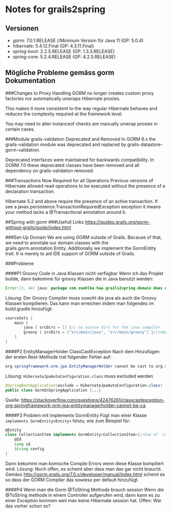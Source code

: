 # Notes for grails2spring
## Versionen
* gorm: 7.0.1.RELEASE //Minimum Version für Java 11 (GP: 5.0.4)
* hibernate: 5.4.12.Final (GP: 4.3.11.Final)
* spring-boot: 2.2.5.RELEASE (GP: 1.3.3.RELEASE)
* spring-core: 5.2.4.RELEASE (GP: 4.2.5.RELEASE)

## Mögliche Probleme gemäss gorm Dokumentation
###Changes to Proxy Handling
GORM no longer creates custom proxy factories nor automatically unwraps Hibernate proxies.

This makes it more consistent to the way regular Hibernate behaves and reduces the complexity required at the framework level.

You may need to alter instanceof checks are manually unwrap proxies in certain cases.

###Module grails-validation Deprecated and Removed
In GORM 6.x the grails-validation module was deprecated and replaced by grails-datastore-gorm-validation.
   
Deprecated interfaces were maintained for backwards compatibility. In GORM 7.0 these deprecated classes have been removed and all dependency on grails-validation removed.

###Transactions Now Required for all Operations
Previous versions of Hibernate allowed read operations to be executed without the presence of a declaration transaction.
   
Hibernate 5.2 and above require the presence of an active transaction. If see a javax.persistence.TransactionRequiredException exception it means your method lacks a @Transactional annotation around it.

##Spring with gorm
###Usefull Links
https://guides.grails.org/gorm-without-grails/guide/index.html

###Set-Up Domain
We are using GORM outside of Grails. Because of that, we need to annotate our domain classes with the grails.gorm.annotation.Entity. Additionally we implement the GormEntity trait. It is merely to aid IDE support of GORM outside of Grails.

###Probleme

####P1 Groovy Code in Java Klassen nicht verfügbar
Wenn ich das Projekt builde, dann bekomme für groovy Klassen die in Java benutzt werden:
````java
Error:(3, 44) java: package com.zuehlke.haa.grails2spring.domain does not exist
`````
Lösung:
Der Groovy Compiler muss sowohl die java als auch die Groovy Klassen kompilieren.
Das kann man erreichen indem man folgendes im build.gradle hinzufügt:
```groovy
sourceSets {
    main {
        java { srcDirs = [] }// no source dirs for the java compiler
        groovy { srcDirs = ["src/main/java", "src/main/groovy"] }//compile everything in src/ with groovyc
    }
}
```

####P2 EntityManagerHolder ClassCastException
Nach dem Hinzufügen der ersten Rest-Methode trat folgender Fehler auf:
```java
org.springframework.orm.jpa.EntityManagerHolder cannot be cast to org.springframework.orm.hibernate5.SessionHolder
```
Lösung: `HibernateJpaAutoConfiguration.class` muss excluded werden
```java
@SpringBootApplication(exclude = HibernateJpaAutoConfiguration.class)
public class GormInSpringApplication {...}
````
Quelle: https://stackoverflow.com/questions/42476261/classcastexception-org-springframework-orm-jpa-entitymanagerholder-cannot-be-ca

####P3 Problem mit implements GormEntity<Entity>
Fügt man einer Klasse ``implements GormEntity<Entity>`` hinzu, wie zum Beispiel für:
````groovy
@Entity
class CollectionItem implements GormEntity<CollectionItem>{//Use of 'implements GormEntity<CollectionItem>' leads to errors. Do we need that?
    @Id
    Long id
    String config
}
````
Dann bekommt man komische Compile Errors wenn diese Klasse kompiliert wird.
Lösung: Noch offen, es scheint aber dass man das gar nicht braucht. Gemäss http://gorm.grails.org/7.0.x/developer/manual/index.html scheint es so dass der GORM Compiler das sowieso per default hinzufügt.

####P4 Wenn man die Gorm @ToString Methode brauch session
Wenn die @ToString methode in einem Controller aufgerufen wird, dann kann es zu einer Exception kommen weil man keine Hibernate session hat.
Offen: War das vorher schon so?